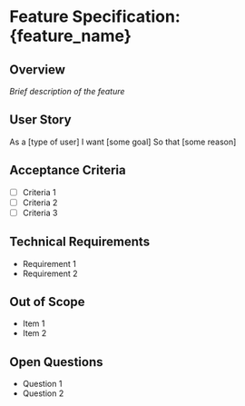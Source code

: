 # Feature Specification: {feature_name}

## Overview
*Brief description of the feature*

## User Story
As a [type of user]
I want [some goal]
So that [some reason]

## Acceptance Criteria
- [ ] Criteria 1
- [ ] Criteria 2
- [ ] Criteria 3

## Technical Requirements
- Requirement 1
- Requirement 2

## Out of Scope
- Item 1
- Item 2

## Open Questions
- Question 1
- Question 2
